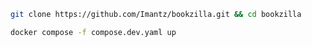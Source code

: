 
```sh
git clone https://github.com/Imantz/bookzilla.git && cd bookzilla
```

```sh
docker compose -f compose.dev.yaml up
```